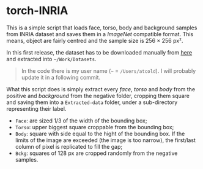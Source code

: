 # torch-INRIA

This is a simple script that loads face, torso, body and background samples from INRIA dataset and saves them in a *ImageNet* compatible format. This means, object are fairly centred and the sample size is 256 × 256 px².

In this first release, the dataset has to be downloaded manually from [here](http://pascal.inrialpes.fr/data/human/INRIAPerson.tar) and extracted into `~/Work/Datasets`.

> In the code there is my user name (`~` = `/Users/atcold`). I will probably update it in a following commit.

What this script does is simply extract every *face*, *torso* and *body* from the positive and *background* from the negative folder, cropping them square and saving them into a `Extracted-data` folder, under a sub-directory representing their label.

 - `Face`: are sized 1/3 of the width of the bounding box;
 - `Torso`: upper biggest square croppable from the bounding box;
 - `Body`: square with side equal to the hight of the bounding box. If the limits of the image are exceeded (the image is too narrow), the first/last column of pixel is replicated to fill the gap;
 - `Bckg`: squares of 128 px are cropped randomly from the negative samples.

